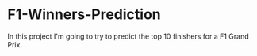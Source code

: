 # F1-Winners-Prediction
In this project I'm going to try to predict the top 10 finishers for a F1 Grand Prix.
